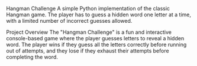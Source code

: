 Hangman Challenge
A simple Python implementation of the classic Hangman game. The player has to guess a hidden word one letter at a time, with a limited number of incorrect guesses allowed.

Project Overview
The "Hangman Challenge" is a fun and interactive console-based game where the player guesses letters to reveal a hidden word. The player wins if they guess all the letters correctly before running out of attempts, and they lose if they exhaust their attempts before completing the word.
